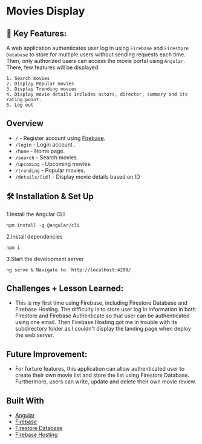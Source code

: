 
# Movies Display

## 🌠 Key Features:
A web application authenticates user log in using `Firebase` and `Firestore Database` to store for multiple users without sending requests each time. Then, only authorized users can access the movie portal using `Angular`. There, few features will be displayed:

    1. Search movies
    2. Display Popular movies
    3. Display Trending movies
    4. Display movie details includes actors, director, summary and its rating point.
    5. Log out

## Overview
- `/` - Register account using [Firebase](https://firebase.google.com/).
- `/login` - Login account .
- `/home` - Home page.
- `/search` - Search movies.
- `/upcoming` - Upcoming movies.
- `/trending` - Popular movies.
- `/details/[id]` - Display movie details based on ID

## 🛠 Installation & Set Up
1.Install the Angular CLI

    npm install -g @angular/cli

2.Install dependencies
    
    npm i

3.Start the development server

    ng serve & Navigate to `http://localhost:4200/

## Challenges + Lesson Learned: 
- This is my first time using Firebase, including Firestore Database and Firebase Hosting. The difficulty is to store user log in information in both Firestore and Firebase Authenticate so that user can be authenticated using one email. Then Firebase Hosting got me in trouble with its subdirectory folder as I couldn't display the landing page when deploy the web server. 

## Future Improvement:
- For furture features, this application can allow authenticated user to create their own movie list and store the list using Firestore Database. Furthermore, users can write, update and delete their own movie review. 

## Built With
- [Angular](https://angular.io/)
- [Firebase](https://firebase.google.com/)
- [Firestore Database](https://firebase.google.com/)
- [Firebase Hosting](https://firebase.google.com/docs/hosting)
